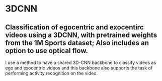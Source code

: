 # 3DCNN
## Classification of egocentric and exocentirc videos using a 3DCNN, with pretrained weights from the 1M Sports dataset; Also includes an option to use optical flow.
I use a method to have a shared 3D-CNN backbone to classify videos as ego and exocentric videos and this backbone also supports the task of performing activity recognition on the video.
